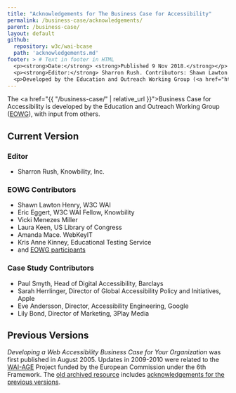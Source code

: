 ```yaml
---
title: "Acknowledgements for The Business Case for Accessibility"
permalink: /business-case/acknowledgements/
parent: /business-case/
layout: default
github:
  repository: w3c/wai-bcase
  path: 'acknowledgements.md'
footer: > # Text in footer in HTML
  <p><strong>Date:</strong> <strong>Published 9 Nov 2018.</strong></p>
  <p><strong>Editor:</strong> Sharron Rush. Contributors: Shawn Lawton Henry, Eric Eggert, Brent Bakken, Vicki Menezes Miller, Laura Keen. <a href="./acknowledgements/">Acknowledgements</a> lists additional contributors.</p>
  <p>Developed by the Education and Outreach Working Group (<a href="http://www.w3.org/WAI/EO/">EOWG</a>).</p>
---
```


The <a href="{{ "/business-case/" | relative_url }}">Business Case for Accessibility</a> is developed by the Education and Outreach Working Group (<a href="http://www.w3.org/WAI/EO/">EOWG</a>), with input from others.

## Current Version

### Editor
* Sharron Rush, Knowbility, Inc.

### EOWG Contributors
* Shawn Lawton Henry, W3C WAI
* Eric Eggert, W3C WAI Fellow, Knowbility
* Vicki Menezes Miller
* Laura Keen, US Library of Congress
* Amanda Mace. WebKeyIT
* Kris Anne Kinney, Educational Testing Service
* and <a href="https://www.w3.org/2000/09/dbwg/details?group=35532&public=1">EOWG participants<a/>

### Case Study Contributors
* Paul Smyth, Head of Digital Accessibility, Barclays
* Sarah Herrlinger, Director of Global Accessibility Policy and Initiatives, Apple
* Eve Andersson, Director, Accessibility Engineering, Google
* Lily Bond, Director of Marketing, 3Play Media 

## Previous Versions

<cite>Developing a Web Accessibility Business Case for Your Organization</cite> was first published in August 2005. Updates in 2009-2010 were related to the <a href="https://www.w3.org/WAI/WAI-AGE/">WAI-AGE</a> Project funded by the European Commission under the 6th Framework. The <a href="https://www.w3.org/WAI/business-case/archive/">old archived resource</a> includes <a href="https://www.w3.org/WAI/business-case/archive/ack.html">acknowledgements for the previous versions</a>.
